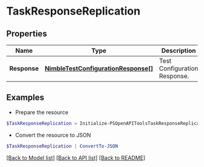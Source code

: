 # TaskResponseReplication
## Properties

Name | Type | Description | Notes
------------ | ------------- | ------------- | -------------
**Response** | [**NimbleTestConfigurationResponse[]**](NimbleTestConfigurationResponse.md) | Test Configuration Response. | [optional] 

## Examples

- Prepare the resource
```powershell
$TaskResponseReplication = Initialize-PSOpenAPIToolsTaskResponseReplication  -Response null
```

- Convert the resource to JSON
```powershell
$TaskResponseReplication | ConvertTo-JSON
```

[[Back to Model list]](../README.md#documentation-for-models) [[Back to API list]](../README.md#documentation-for-api-endpoints) [[Back to README]](../README.md)

